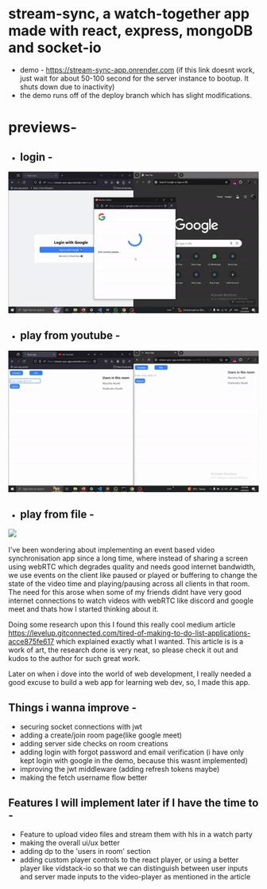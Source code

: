 # stream-sync, a watch-together app made with react, express, mongoDB and socket-io 

- demo - https://stream-sync-app.onrender.com
  (if this link doesnt work, just wait for about 50-100 second for the server instance to bootup. It shuts down due to inactivity)
- the demo runs off of the deploy branch which has slight modifications.

# previews-

 - ## login - 
![](https://github.com/taketec/stream-sync/blob/main/previews/login.gif)


 - ## play from youtube - 
![](https://github.com/taketec/stream-sync/blob/main/previews/youtube.gif)


 - ## play from file - 
![](https://github.com/taketec/stream-sync/blob/main/previews/file.gif)


I've been wondering about implementing an event based video synchronisation app since a long time, where instead of sharing a screen using webRTC which degrades quality and needs good internet bandwidth, we use events on the client like paused or played or buffering to change the state of the video time and playing/pausing across all clients in that room. The need for this arose when some of my friends didnt have very good internet connections to watch videos with webRTC like discord and google meet and thats how I started thinking about it.

Doing some research upon this I found this really cool medium article https://levelup.gitconnected.com/tired-of-making-to-do-list-applications-acce875fe617 which explained exactly what I wanted. This article is is a work of art, the research done is very neat, so please check it out and kudos to the author for such great work.

Later on when i dove into the world of web development, I really needed a good excuse to build a web app for learning web dev, so, I made this app.


## Things i wanna improve - 
- securing socket connections with jwt
- adding a create/join room page(like google meet)
- adding server side checks on room creations
- adding login with forgot password and email verification (i have only kept login with google in the demo, because this wasnt implemented)
- improving the jwt middleware (adding refresh tokens maybe)
- making the fetch username flow better

## Features I will implement later if I have the time to -
- Feature to upload video files and stream them with hls in a watch party
- making the overall ui/ux better
- adding dp to the 'users in room' section
- adding custom player controls to the react player, or using a better player like vidstack-io so that we can distinguish between user inputs and server made inputs to the video-player as mentioned in the article
   
